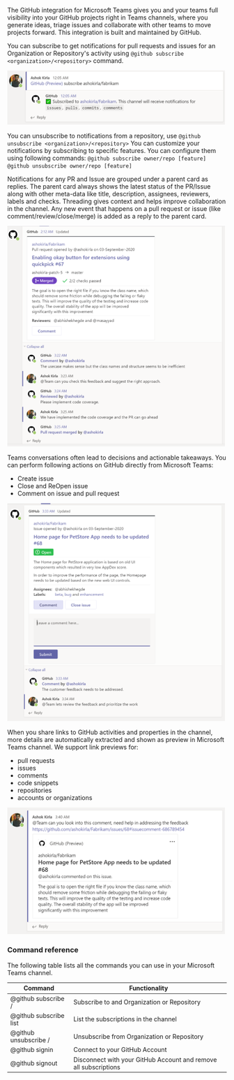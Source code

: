 The GitHub integration for Microsoft Teams gives you and your teams full visibility into your GitHub projects right in Teams channels, where you generate ideas, triage issues and collaborate with other teams to move projects forward. This integration is built and maintained by GitHub.

You can subscribe to get notifications for pull requests and issues for an Organization or Repository's activity using `@github subscribe <organization>/<repository>` command. 
<p align="left"><img width="500" alt="Subscribe" src="images/Subscribe.PNG"></p>

You can unsubscribe to notifications from a repository, use `@github unsubscribe <organization>/<repository>`
You can customize your notifications by subscribing to specific features. You can configure them using following commands:
`@github subscribe owner/repo [feature]`
`@github unsubscribe owner/repo [feature]`

Notifications for any PR and Issue are grouped under a parent card as replies. The parent card always shows the latest status of the PR/Issue along with other meta-data like title, description, assignees, reviewers, labels and checks. Threading gives context and helps improve collaboration in the channel. Any new event that happens on a pull request or issue (like comment/review/close/merge) is added as a reply to the parent card. 
<p align="left"><img width="500" alt="Conversation" src="images/Conversation.PNG"></p>

Teams conversations often lead to decisions and actionable takeaways. You can perform following actions on GitHub directly from Microsoft Teams:
- Create issue
- Close and ReOpen issue
- Comment on issue and pull request

<p align="left"><img width="500" alt="Issue Card" src="images/IssueCard.PNG"></p>

When you share links to GitHub activities and properties in the channel, more details are automatically extracted and shown as preview in Microsoft Teams channel. We support link previews for:
- pull requests
- issues
- comments
- code snippets
- repositories
- accounts or organizations

<p align="left"><img width="500" alt="Comment Link" src="images/CommentLink.PNG"></p>


### Command reference

The following table lists all the commands you can use in your Microsoft Teams channel.

|Command	| Functionality |
| -------------------- |----------------|
| @github subscribe <organization>/<Repository>	| Subscribe to and Organization or Repository |
| @github subscribe list	| List the subscriptions in the channel |
| @github unsubscribe <Organization>/<Repository>	| Unsubscribe from Organization or Repository |
| @github signin	| Connect to your GitHub Account |
| @github signout	| Disconnect with your GitHub Account and remove all subscriptions |
